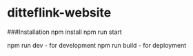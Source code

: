 # ditteflink-website

###Installation
npm install
npm run start

npm run dev - for development
npm run build - for deployment
